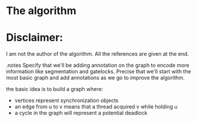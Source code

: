 <!SLIDE subsection>
# The algorithm


<!SLIDE>
# Disclaimer:
I am not the author of the algorithm. All the references are given at the end.


<!SLIDE>
.notes Specify that we'll be adding annotation on the graph to encode more
information like segmentation and gatelocks. Precise that we'll start with
the most basic graph and add annotations as we go to improve the algorithm.

the basic idea is to build a graph where:

* vertices represent synchronization objects
* an edge from u to v means that a thread acquired v while holding u
* a cycle in the graph will represent a potential deadlock
